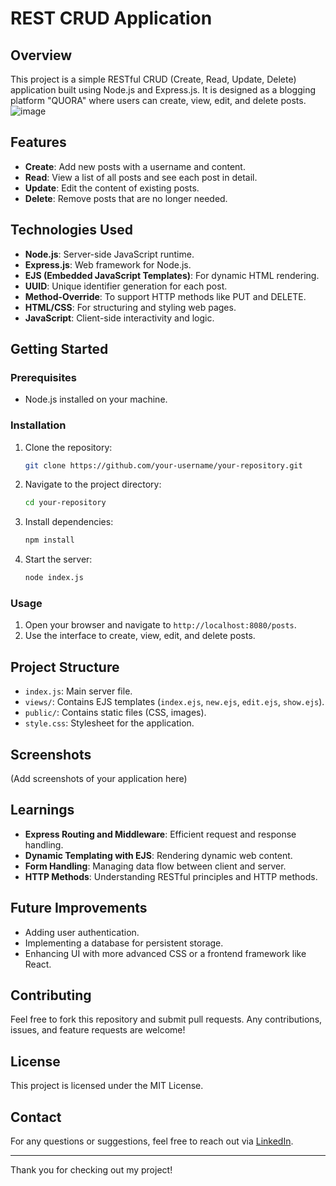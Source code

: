 # REST CRUD Application

## Overview

This project is a simple RESTful CRUD (Create, Read, Update, Delete) application built using Node.js and Express.js. It is designed as a blogging platform "QUORA" where users can create, view, edit, and delete posts.
![image](https://github.com/basitsaiyed/RESTful_CURDoperation_Quora/assets/91619822/623c3c2a-6840-4f7d-a6eb-d32558354656)


## Features

- **Create**: Add new posts with a username and content.
- **Read**: View a list of all posts and see each post in detail.
- **Update**: Edit the content of existing posts.
- **Delete**: Remove posts that are no longer needed.

## Technologies Used

- **Node.js**: Server-side JavaScript runtime.
- **Express.js**: Web framework for Node.js.
- **EJS (Embedded JavaScript Templates)**: For dynamic HTML rendering.
- **UUID**: Unique identifier generation for each post.
- **Method-Override**: To support HTTP methods like PUT and DELETE.
- **HTML/CSS**: For structuring and styling web pages.
- **JavaScript**: Client-side interactivity and logic.

## Getting Started

### Prerequisites

- Node.js installed on your machine.

### Installation

1. Clone the repository:
    ```bash
    git clone https://github.com/your-username/your-repository.git
    ```
2. Navigate to the project directory:
    ```bash
    cd your-repository
    ```
3. Install dependencies:
    ```bash
    npm install
    ```
4. Start the server:
    ```bash
    node index.js
    ```

### Usage

1. Open your browser and navigate to `http://localhost:8080/posts`.
2. Use the interface to create, view, edit, and delete posts.

## Project Structure

- `index.js`: Main server file.
- `views/`: Contains EJS templates (`index.ejs`, `new.ejs`, `edit.ejs`, `show.ejs`).
- `public/`: Contains static files (CSS, images).
- `style.css`: Stylesheet for the application.

## Screenshots

(Add screenshots of your application here)

## Learnings

- **Express Routing and Middleware**: Efficient request and response handling.
- **Dynamic Templating with EJS**: Rendering dynamic web content.
- **Form Handling**: Managing data flow between client and server.
- **HTTP Methods**: Understanding RESTful principles and HTTP methods.

## Future Improvements

- Adding user authentication.
- Implementing a database for persistent storage.
- Enhancing UI with more advanced CSS or a frontend framework like React.

## Contributing

Feel free to fork this repository and submit pull requests. Any contributions, issues, and feature requests are welcome!

## License

This project is licensed under the MIT License.

## Contact

For any questions or suggestions, feel free to reach out via [LinkedIn](https://www.linkedin.com/in/basit-saiyed/).

---

Thank you for checking out my project!

